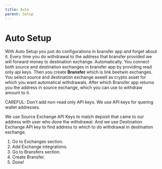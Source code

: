 ```yaml
---
title: Auto
parent: Setup
---
```


# Auto Setup

With Auto Setup you just do configurations in bransfer app and forget about it. Every time you do withdrawal to the address that bransfer provided we will forward money to destination exchange. Automatically. You connect both source and destination exchanges in bransfer app by providing read only api keys. Then you create **Bransfer** which is link beetwin exchanges. You select source and destination exchange aswell as crypto asset for which you want automatical withdrawals. After which Bransfer app returns you the address in source exchange, which you can use to withdraw amount to it.

CAREFUL: Don't add non-read only API keys. We use API keys for quering wallet addresses.

We use Source Exchange API Keys to match deposit that came to our address with user who done the withdrawal. And we use Destination Exchange API key to find address to which to do withdrawal in destination exchange.


1. Go to Exchanges section.
2. Add Exchange integrations.
3. Go to Bransfers section.
4. Create Bransfer.
5. Done!
